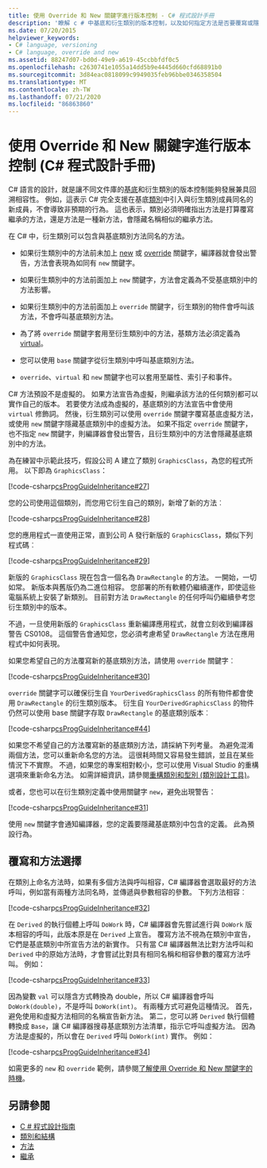```yaml
---
title: 使用 Override 和 New 關鍵字進行版本控制 - C# 程式設計手冊
description: '瞭解 c # 中基底和衍生類別的版本控制，以及如何指定方法是否要覆寫或隱藏繼承的方法。'
ms.date: 07/20/2015
helpviewer_keywords:
- C# language, versioning
- C# language, override and new
ms.assetid: 88247d07-bd0d-49e9-a619-45ccbbfdf0c5
ms.openlocfilehash: c2630741e1055a14dd5b9e4445d660cfd68891b0
ms.sourcegitcommit: 3d84eac0818099c9949035feb96bbe0346358504
ms.translationtype: MT
ms.contentlocale: zh-TW
ms.lasthandoff: 07/21/2020
ms.locfileid: "86863860"
---
```

# <a name="versioning-with-the-override-and-new-keywords-c-programming-guide"></a>使用 Override 和 New 關鍵字進行版本控制 (C# 程式設計手冊)
C# 語言的設計，就是讓不同文件庫的[基底](../../language-reference/keywords/base.md)和衍生類別的版本控制能夠發展兼具回溯相容性。 例如，這表示 C# 完全支援在基底[類別](../../language-reference/keywords/class.md)中引入與衍生類別成員同名的新成員，不會導致非預期的行為。 這也表示，類別必須明確指出方法是打算覆寫繼承的方法，還是方法是一種新方法，會隱藏名稱相似的繼承方法。  
  
 在 C# 中，衍生類別可以包含與基底類別方法同名的方法。  

- 如果衍生類別中的方法前未加上 [new](../../language-reference/keywords/new-modifier.md) 或 [override](../../language-reference/keywords/override.md) 關鍵字，編譯器就會發出警告，方法會表現為如同有 `new` 關鍵字。  
  
- 如果衍生類別中的方法前面加上 `new` 關鍵字，方法會定義為不受基底類別中的方法影響。  
  
- 如果衍生類別中的方法前面加上 `override` 關鍵字，衍生類別的物件會呼叫該方法，不會呼叫基底類別方法。  

- 為了將 `override` 關鍵字套用至衍生類別中的方法，基類方法必須定義為[virtual](../../language-reference/keywords/virtual.md)。
  
- 您可以使用 `base` 關鍵字從衍生類別中呼叫基底類別方法。  
  
- `override`、`virtual` 和 `new` 關鍵字也可以套用至屬性、索引子和事件。  
  
 C# 方法預設不是虛擬的。 如果方法宣告為虛擬，則繼承該方法的任何類別都可以實作自己的版本。 若要使方法成為虛擬的，基底類別的方法宣告中會使用 `virtual` 修飾詞。 然後，衍生類別可以使用 `override` 關鍵字覆寫基底虛擬方法，或使用 `new` 關鍵字隱藏基底類別中的虛擬方法。 如果不指定 `override` 關鍵字，也不指定 `new` 關鍵字，則編譯器會發出警告，且衍生類別中的方法會隱藏基底類別中的方法。  
  
 為在練習中示範此技巧，假設公司 A 建立了類別 `GraphicsClass`，為您的程式所用。 以下即為 `GraphicsClass`：  
  
 [!code-csharp[csProgGuideInheritance#27](~/samples/snippets/csharp/VS_Snippets_VBCSharp/csProgGuideInheritance/CS/Inheritance.cs#27)]  
  
 您的公司使用這個類別，而您用它衍生自己的類別，新增了新的方法︰  
  
 [!code-csharp[csProgGuideInheritance#28](~/samples/snippets/csharp/VS_Snippets_VBCSharp/csProgGuideInheritance/CS/Inheritance.cs#28)]  
  
 您的應用程式一直使用正常，直到公司 A 發行新版的 `GraphicsClass`，類似下列程式碼︰  
  
 [!code-csharp[csProgGuideInheritance#29](~/samples/snippets/csharp/VS_Snippets_VBCSharp/csProgGuideInheritance/CS/Inheritance.cs#29)]  
  
 新版的 `GraphicsClass` 現在包含一個名為 `DrawRectangle` 的方法。 一開始，一切如常。 新版本與舊版仍為二進位相容。 您部署的所有軟體仍繼續運作，即使這些電腦系統上安裝了新類別。 目前對方法 `DrawRectangle` 的任何呼叫仍繼續參考您衍生類別中的版本。  
  
 不過，一旦使用新版的 `GraphicsClass` 重新編譯應用程式，就會立刻收到編譯器警告 CS0108。 這個警告會通知您，您必須考慮希望 `DrawRectangle` 方法在應用程式中如何表現。  
  
 如果您希望自己的方法覆寫新的基底類別方法，請使用 `override` 關鍵字︰  
  
 [!code-csharp[csProgGuideInheritance#30](~/samples/snippets/csharp/VS_Snippets_VBCSharp/csProgGuideInheritance/CS/Inheritance.cs#30)]  
  
 `override` 關鍵字可以確保衍生自 `YourDerivedGraphicsClass` 的所有物件都會使用 `DrawRectangle` 的衍生類別版本。 衍生自 `YourDerivedGraphicsClass` 的物件仍然可以使用 base 關鍵字存取 `DrawRectangle` 的基底類別版本︰  
  
 [!code-csharp[csProgGuideInheritance#44](~/samples/snippets/csharp/VS_Snippets_VBCSharp/csProgGuideInheritance/CS/Inheritance.cs#44)]  
  
 如果您不希望自己的方法覆寫新的基底類別方法，請採納下列考量。 為避免混淆兩個方法，您可以重新命名您的方法。 這很耗時間又容易發生錯誤，並且在某些情況下不實際。 不過，如果您的專案相對較小，您可以使用 Visual Studio 的重構選項來重新命名方法。 如需詳細資訊，請參閱[重構類別和型別 (類別設計工具)](/visualstudio/ide/class-designer/refactoring-classes-and-types)。  
  
 或者，您也可以在衍生類別定義中使用關鍵字 `new`，避免出現警告：  
  
 [!code-csharp[csProgGuideInheritance#31](~/samples/snippets/csharp/VS_Snippets_VBCSharp/csProgGuideInheritance/CS/Inheritance.cs#31)]  
  
 使用 `new` 關鍵字會通知編譯器，您的定義要隱藏基底類別中包含的定義。 此為預設行為。  
  
## <a name="override-and-method-selection"></a>覆寫和方法選擇  
 在類別上命名方法時，如果有多個方法與呼叫相容，C# 編譯器會選取最好的方法呼叫，例如當有兩種方法同名時，並傳遞與參數相容的參數。 下列方法相容︰  
  
 [!code-csharp[csProgGuideInheritance#32](~/samples/snippets/csharp/VS_Snippets_VBCSharp/csProgGuideInheritance/CS/Inheritance.cs#32)]  
  
 在 `Derived` 的執行個體上呼叫 `DoWork` 時，C# 編譯器會先嘗試進行與 `DoWork` 版本相容的呼叫，此版本原是在 `Derived` 上宣告。 覆寫方法不視為在類別中宣告，它們是基底類別中所宣告方法的新實作。 只有當 C# 編譯器無法比對方法呼叫和 `Derived` 中的原始方法時，才會嘗試比對具有相同名稱和相容參數的覆寫方法呼叫。 例如：  
  
 [!code-csharp[csProgGuideInheritance#33](~/samples/snippets/csharp/VS_Snippets_VBCSharp/csProgGuideInheritance/CS/Inheritance.cs#33)]  
  
 因為變數 `val` 可以隱含方式轉換為 double，所以 C# 編譯器會呼叫 `DoWork(double)`，不是呼叫 `DoWork(int)`。 有兩種方式可避免這種情況。 首先，避免使用和虛擬方法相同的名稱宣告新方法。 第二，您可以將 `Derived` 執行個體轉換成 `Base`，讓 C# 編譯器搜尋基底類別方法清單，指示它呼叫虛擬方法。 因為方法是虛擬的，所以會在 `Derived` 呼叫 `DoWork(int)` 實作。 例如：  
  
 [!code-csharp[csProgGuideInheritance#34](~/samples/snippets/csharp/VS_Snippets_VBCSharp/csProgGuideInheritance/CS/Inheritance.cs#34)]  
  
 如需更多的 `new` 和 `override` 範例，請參閱[了解使用 Override 和 New 關鍵字的時機](./knowing-when-to-use-override-and-new-keywords.md)。  
  
## <a name="see-also"></a>另請參閱

- [C # 程式設計指南](../index.md)
- [類別和結構](./index.md)
- [方法](./methods.md)
- [繼承](./inheritance.md)
